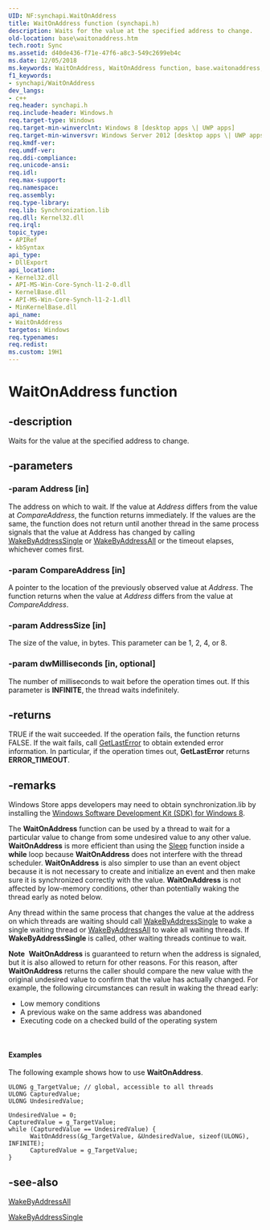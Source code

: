 ```yaml
---
UID: NF:synchapi.WaitOnAddress
title: WaitOnAddress function (synchapi.h)
description: Waits for the value at the specified address to change.
old-location: base\waitonaddress.htm
tech.root: Sync
ms.assetid: d40de436-f71e-47f6-a8c3-549c2699eb4c
ms.date: 12/05/2018
ms.keywords: WaitOnAddress, WaitOnAddress function, base.waitonaddress, synchapi/WaitOnAddress
f1_keywords:
- synchapi/WaitOnAddress
dev_langs:
- c++
req.header: synchapi.h
req.include-header: Windows.h
req.target-type: Windows
req.target-min-winverclnt: Windows 8 [desktop apps \| UWP apps]
req.target-min-winversvr: Windows Server 2012 [desktop apps \| UWP apps]
req.kmdf-ver: 
req.umdf-ver: 
req.ddi-compliance: 
req.unicode-ansi: 
req.idl: 
req.max-support: 
req.namespace: 
req.assembly: 
req.type-library: 
req.lib: Synchronization.lib
req.dll: Kernel32.dll
req.irql: 
topic_type:
- APIRef
- kbSyntax
api_type:
- DllExport
api_location:
- Kernel32.dll
- API-MS-Win-Core-Synch-l1-2-0.dll
- KernelBase.dll
- API-MS-Win-Core-Synch-l1-2-1.dll
- MinKernelBase.dll
api_name:
- WaitOnAddress
targetos: Windows
req.typenames: 
req.redist: 
ms.custom: 19H1
---
```


# WaitOnAddress function


## -description


Waits for the value at the specified address to change.


## -parameters




### -param Address [in]

The address on which to wait. If the value at <i>Address</i> differs from the value at <i>CompareAddress</i>, the function returns immediately. If the values are the same, the function does not return until another thread in the same process signals that the value at Address has changed by calling <a href="https://docs.microsoft.com/windows/desktop/api/synchapi/nf-synchapi-wakebyaddresssingle">WakeByAddressSingle</a> or <a href="https://docs.microsoft.com/windows/desktop/api/synchapi/nf-synchapi-wakebyaddressall">WakeByAddressAll</a> or the timeout elapses, whichever comes first.


### -param CompareAddress [in]

A pointer to the location of the previously observed value at <i>Address</i>. The function returns when the value at <i>Address</i> differs from the value at <i>CompareAddress</i>.


### -param AddressSize [in]

The size of the value, in bytes. This parameter can be 1, 2, 4, or 8. 


### -param dwMilliseconds [in, optional]

The number of milliseconds to wait before the operation times out. If this parameter is <b>INFINITE</b>, the thread waits indefinitely.


## -returns



TRUE if the wait succeeded. If the operation fails, the function returns FALSE. If the wait fails, call <a href="https://docs.microsoft.com/windows/desktop/api/errhandlingapi/nf-errhandlingapi-getlasterror">GetLastError</a> to obtain extended error information. In particular, if the operation times out, <b>GetLastError</b>  returns <b>ERROR_TIMEOUT</b>.




## -remarks



Windows Store apps developers may need to obtain synchronization.lib by installing the <a href="http://go.microsoft.com/fwlink/p/?LinkID=258383">Windows Software Development Kit (SDK) for Windows 8</a>.

The <b>WaitOnAddress</b> function can be used by a thread to wait for a particular value to change from some undesired value to any other value. <b>WaitOnAddress</b> is more efficient than using the <a href="https://docs.microsoft.com/windows/desktop/api/synchapi/nf-synchapi-sleep">Sleep</a> function inside a <b>while</b> loop because <b>WaitOnAddress</b> does not interfere with the thread scheduler. <b>WaitOnAddress</b> is also simpler to use than an event object because it is not necessary to create and initialize an event and then make sure it is synchronized correctly with the value. <b>WaitOnAddress</b> is not affected by low-memory conditions, other than potentially waking the thread early as noted below.

Any thread within the same  process that changes the value at the address on which threads are waiting should call <a href="https://docs.microsoft.com/windows/desktop/api/synchapi/nf-synchapi-wakebyaddresssingle">WakeByAddressSingle</a> to wake a single waiting thread or  <a href="https://docs.microsoft.com/windows/desktop/api/synchapi/nf-synchapi-wakebyaddressall">WakeByAddressAll</a> to wake all waiting threads. If <b>WakeByAddressSingle</b> is called, other waiting threads continue to wait.

<div class="alert"><b>Note</b>  <b>WaitOnAddress</b> is guaranteed to return when the address is signaled, but it is also allowed to return for other reasons. For this reason, after <b>WaitOnAddress</b> returns the caller should compare the new value with the original undesired value to confirm that the value has actually changed. For example, the following circumstances can result in waking the thread early:<ul>
<li>Low memory conditions</li>
<li>A previous wake on the same address was abandoned</li>
<li>Executing code on a checked build of the operating system</li>
</ul>
</div>
<div> </div>

#### Examples

The following example shows how to use <b>WaitOnAddress</b>.

<pre class="syntax" xml:space="preserve"><code>ULONG g_TargetValue; // global, accessible to all threads
ULONG CapturedValue;
ULONG UndesiredValue;

UndesiredValue = 0;
CapturedValue = g_TargetValue;
while (CapturedValue == UndesiredValue) {
      WaitOnAddress(&amp;g_TargetValue, &amp;UndesiredValue, sizeof(ULONG), INFINITE);
      CapturedValue = g_TargetValue;
}
</code></pre>



## -see-also




<a href="https://docs.microsoft.com/windows/desktop/api/synchapi/nf-synchapi-wakebyaddressall">WakeByAddressAll</a>



<a href="https://docs.microsoft.com/windows/desktop/api/synchapi/nf-synchapi-wakebyaddresssingle">WakeByAddressSingle</a>
 

 

